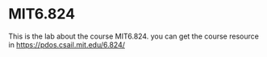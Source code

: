 # MIT6.824

This is the lab about the course MIT6.824. you can get the course resource in https://pdos.csail.mit.edu/6.824/
